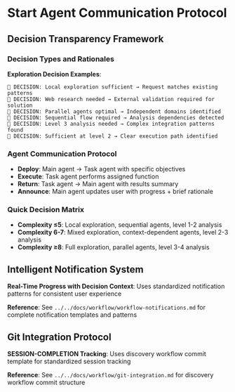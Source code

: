 # Start Agent Communication Protocol

## Decision Transparency Framework

### Decision Types and Rationales

**Exploration Decision Examples**:
```
🧠 DECISION: Local exploration sufficient → Request matches existing patterns
🧠 DECISION: Web research needed → External validation required for solution
🧠 DECISION: Parallel agents optimal → Independent domains identified
🧠 DECISION: Sequential flow required → Analysis dependencies detected
🧠 DECISION: Level 3 analysis needed → Complex integration patterns found
🧠 DECISION: Sufficient at level 2 → Clear execution path identified
```

### Agent Communication Protocol
- **Deploy**: Main agent → Task agent with specific objectives
- **Execute**: Task agent performs assigned function
- **Return**: Task agent → Main agent with results summary
- **Announce**: Main agent updates user with progress + brief rationale

### Quick Decision Matrix
- **Complexity ≤5**: Local exploration, sequential agents, level 1-2 analysis
- **Complexity 6-7**: Mixed exploration, context-dependent agents, level 2-3 analysis  
- **Complexity ≥8**: Full exploration, parallel agents, level 3-4 analysis

## Intelligent Notification System

**Real-Time Progress with Decision Context**: Uses standardized notification patterns for consistent user experience

**Reference**: See `../../docs/workflow/workflow-notifications.md` for complete notification templates and patterns

## Git Integration Protocol

**SESSION-COMPLETION Tracking**: Uses discovery workflow commit template for standardized session tracking

**Reference**: See `../../docs/workflow/git-integration.md` for discovery workflow commit structure